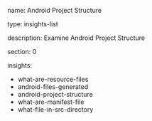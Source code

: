 
name: Android Project Structure

type: insights-list

description: Examine Android Project Structure

section: 0

insights:
  - what-are-resource-files
  - android-files-generated
  - android-project-structure
  - what-are-manifest-file
  - what-file-in-src-directory
